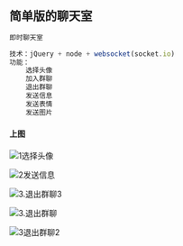 ## 简单版的聊天室

```javascript
即时聊天室

技术：jQuery + node + websocket(socket.io)
功能：
	选择头像
	加入群聊
    退出群聊
    发送信息
   	发送表情
    发送图片
```



#### 上图

![1选择头像](C:\Users\PC\Desktop\1选择头像.png)

![2发送信息](C:\Users\PC\Desktop\2发送信息.png)

![3.退出群聊3](C:\Users\PC\Desktop\3.退出群聊3.png)

![3.退出群聊](C:\Users\PC\Desktop\3.退出群聊.png)

![3退出群聊2](C:\Users\PC\Desktop\3退出群聊2.png)